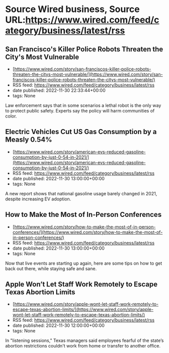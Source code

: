 # Source Wired business, Source URL:https://www.wired.com/feed/category/business/latest/rss

## San Francisco's Killer Police Robots Threaten the City's Most Vulnerable
 - [https://www.wired.com/story/san-franciscos-killer-police-robots-threaten-the-citys-most-vulnerable/](https://www.wired.com/story/san-franciscos-killer-police-robots-threaten-the-citys-most-vulnerable/)
 - RSS feed: https://www.wired.com/feed/category/business/latest/rss
 - date published: 2022-11-30 22:33:44+00:00
 - tags: None

Law enforcement says that in some scenarios a lethal robot is the only way to protect public safety. Experts say the policy will harm communities of color.

## Electric Vehicles Cut US Gas Consumption by a Measly 0.54%
 - [https://www.wired.com/story/american-evs-reduced-gasoline-consumption-by-just-0-54-in-2021/](https://www.wired.com/story/american-evs-reduced-gasoline-consumption-by-just-0-54-in-2021/)
 - RSS feed: https://www.wired.com/feed/category/business/latest/rss
 - date published: 2022-11-30 13:00:00+00:00
 - tags: None

A new report shows that national gasoline usage barely changed in 2021, despite increasing EV adoption.

## How to Make the Most of In-Person Conferences
 - [https://www.wired.com/story/how-to-make-the-most-of-in-person-conferences/](https://www.wired.com/story/how-to-make-the-most-of-in-person-conferences/)
 - RSS feed: https://www.wired.com/feed/category/business/latest/rss
 - date published: 2022-11-30 13:00:00+00:00
 - tags: None

Now that live events are starting up again, here are some tips on how to get back out there, while staying safe and sane.

## Apple Won’t Let Staff Work Remotely to Escape Texas Abortion Limits
 - [https://www.wired.com/story/apple-wont-let-staff-work-remotely-to-escape-texas-abortion-limits/](https://www.wired.com/story/apple-wont-let-staff-work-remotely-to-escape-texas-abortion-limits/)
 - RSS feed: https://www.wired.com/feed/category/business/latest/rss
 - date published: 2022-11-30 12:00:00+00:00
 - tags: None

In "listening sessions," Texas managers said employees fearful of the state’s abortion restrictions couldn't work from home or transfer to another office.
